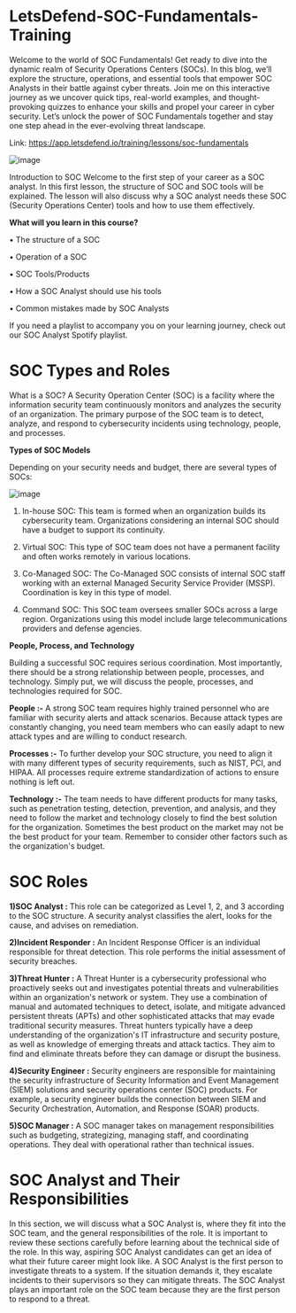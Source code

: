 # LetsDefend-SOC-Fundamentals-Training
Welcome to the world of SOC Fundamentals! Get ready to dive into the dynamic realm of Security Operations Centers (SOCs). 
In this blog, we’ll explore the structure, operations, and essential tools that empower SOC Analysts in their battle against cyber threats. 
Join me on this interactive journey as we uncover quick tips, real-world examples, and thought-provoking quizzes to enhance your skills and propel your career in cyber security.
Let’s unlock the power of SOC Fundamentals together and stay one step ahead in the ever-evolving threat landscape.

Link: https://app.letsdefend.io/training/lessons/soc-fundamentals

![image](https://github.com/user-attachments/assets/4ee9a606-b2ef-4c6c-85a9-b54ef8c5381f)

 Introduction to SOC
Welcome to the first step of your career as a SOC analyst. In this first lesson, the structure of SOC and SOC tools will be explained.
The lesson will also discuss why a SOC analyst needs these SOC (Security Operations Center) tools and how to use them effectively.


**What will you learn in this course?**

•	The structure of a SOC

•	Operation of a SOC

•	SOC Tools/Products

•	How a SOC Analyst should use his tools

•	Common mistakes made by SOC Analysts


If you need a playlist to accompany you on your learning journey, check out our SOC Analyst Spotify playlist.

# SOC Types and Roles

What is a SOC?
A Security Operation Center (SOC) is a facility where the information security team continuously monitors and analyzes the security of an organization. 
The primary purpose of the SOC team is to detect, analyze, and respond to cybersecurity incidents using technology, people, and processes.


**Types of SOC Models**

Depending on your security needs and budget, there are several types of SOCs:


![image](https://github.com/user-attachments/assets/c0c4b4f2-1401-460f-9845-f030b1fc6559)

 



1) In-house SOC:  This team is formed when an organization builds its cybersecurity team. Organizations considering an internal SOC should have a budget to support its continuity.

2) Virtual SOC:   This type of SOC team does not have a permanent facility and often works remotely in various locations.

3) Co-Managed SOC:  The Co-Managed SOC consists of internal SOC staff working with an external Managed Security Service Provider (MSSP). Coordination is key in this type of model.

4) Command SOC:  This SOC team oversees smaller SOCs across a large region. Organizations using this model include large telecommunications providers and defense agencies.

**People, Process, and Technology**

Building a successful SOC requires serious coordination. Most importantly, there should be a strong relationship between people, processes, and technology.
Simply put, we will discuss the people, processes, and technologies required for SOC.

**People :-**  A strong SOC team requires highly trained personnel who are familiar with security alerts and attack scenarios. Because attack types are constantly changing, you need team members who can easily adapt to new attack types and are willing to conduct research.

**Processes :-**  To further develop your SOC structure, you need to align it with many different types of security requirements, such as NIST, PCI, and HIPAA. All processes require extreme standardization of actions to ensure nothing is left out.

**Technology :-**  The team needs to have different products for many tasks, such as penetration testing, detection, prevention, and analysis, and they need to follow the market and technology closely to find the best solution for the organization. Sometimes the best product on the market may not be the best product for your team. Remember to consider other factors such as the organization's budget.


# SOC Roles
**1)SOC Analyst :**  This role can be categorized as Level 1, 2, and 3 according to the SOC structure. A security analyst classifies the alert, looks for the cause, and advises on remediation.

**2)Incident Responder :**  An Incident Response Officer is an individual responsible for threat detection. This role performs the initial assessment of security breaches.

**3)Threat Hunter :**  A Threat Hunter is a cybersecurity professional who proactively seeks out and investigates potential threats and vulnerabilities within an organization's network or system. They use a combination of manual and automated techniques to detect, isolate, and mitigate advanced persistent threats (APTs) and other sophisticated attacks that may evade traditional security measures. Threat hunters typically have a deep understanding of the organization's IT infrastructure and security posture, as well as knowledge of emerging threats and attack tactics. They aim to find and eliminate threats before they can damage or disrupt the business.

**4)Security Engineer :**  Security engineers are responsible for maintaining the security infrastructure of Security Information and Event Management (SIEM) solutions and security operations center (SOC) products. For example, a security engineer builds the connection between SIEM and Security Orchestration, Automation, and Response (SOAR) products.

**5)SOC Manager :**  A SOC manager takes on management responsibilities such as budgeting, strategizing, managing staff, and coordinating operations. They deal with operational rather than technical issues.

# SOC Analyst and Their Responsibilities

In this section, we will discuss what a SOC Analyst is, where they fit into the SOC team, and the general responsibilities of the role. It is important to review these sections carefully before learning about the technical side of the role. In this way, aspiring SOC Analyst candidates can get an idea of what their future career might look like. A SOC Analyst is the first person to investigate threats to a system. If the situation demands it, they escalate incidents to their supervisors so they can mitigate threats. The SOC Analyst plays an important role on the SOC team because they are the first person to respond to a threat.

